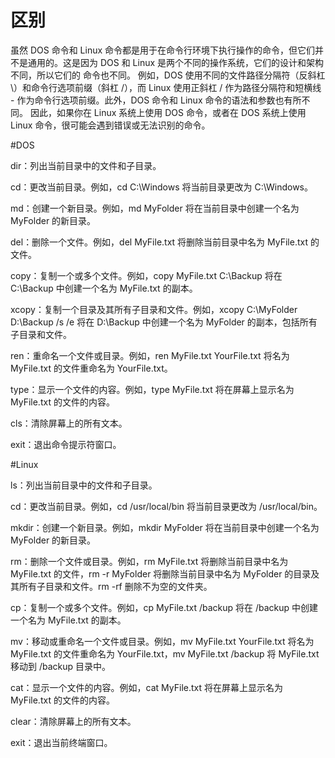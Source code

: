 # 区别
  
  虽然 DOS 命令和 Linux 命令都是用于在命令行环境下执行操作的命令，但它们并不是通用的。这是因为 DOS 和 Linux 是两个不同的操作系统，它们的设计和架构不同，所以它们的   命令也不同。
  例如，DOS 使用不同的文件路径分隔符（反斜杠 \）和命令行选项前缀（斜杠 /），而 Linux 使用正斜杠 / 作为路径分隔符和短横线 - 作为命令行选项前缀。此外，DOS 命令和     Linux 命令的语法和参数也有所不同。
  因此，如果你在 Linux 系统上使用 DOS 命令，或者在 DOS 系统上使用 Linux 命令，很可能会遇到错误或无法识别的命令。

#DOS
  
  dir：列出当前目录中的文件和子目录。

  cd：更改当前目录。例如，cd C:\Windows 将当前目录更改为 C:\Windows。

  md：创建一个新目录。例如，md MyFolder 将在当前目录中创建一个名为 MyFolder 的新目录。

  del：删除一个文件。例如，del MyFile.txt 将删除当前目录中名为 MyFile.txt 的文件。

  copy：复制一个或多个文件。例如，copy MyFile.txt C:\Backup 将在 C:\Backup 中创建一个名为 MyFile.txt 的副本。

  xcopy：复制一个目录及其所有子目录和文件。例如，xcopy C:\MyFolder D:\Backup /s /e 将在 D:\Backup 中创建一个名为 MyFolder 的副本，包括所有子目录和文件。

  ren：重命名一个文件或目录。例如，ren MyFile.txt YourFile.txt 将名为 MyFile.txt 的文件重命名为 YourFile.txt。

  type：显示一个文件的内容。例如，type MyFile.txt 将在屏幕上显示名为 MyFile.txt 的文件的内容。

  cls：清除屏幕上的所有文本。

  exit：退出命令提示符窗口。
  
  
#Linux

  ls：列出当前目录中的文件和子目录。

  cd：更改当前目录。例如，cd /usr/local/bin 将当前目录更改为 /usr/local/bin。

  mkdir：创建一个新目录。例如，mkdir MyFolder 将在当前目录中创建一个名为 MyFolder 的新目录。

  rm：删除一个文件或目录。例如，rm MyFile.txt 将删除当前目录中名为 MyFile.txt 的文件，rm -r MyFolder 将删除当前目录中名为 MyFolder 的目录及其所有子目录和文件。rm -rf 删除不为空的文件夹。

  cp：复制一个或多个文件。例如，cp MyFile.txt /backup 将在 /backup 中创建一个名为 MyFile.txt 的副本。

  mv：移动或重命名一个文件或目录。例如，mv MyFile.txt YourFile.txt 将名为 MyFile.txt 的文件重命名为 YourFile.txt，mv MyFile.txt /backup 将 MyFile.txt 移动到 /backup 目录中。

  cat：显示一个文件的内容。例如，cat MyFile.txt 将在屏幕上显示名为 MyFile.txt 的文件的内容。

  clear：清除屏幕上的所有文本。

  exit：退出当前终端窗口。
